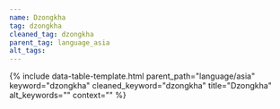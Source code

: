 ```yaml
---
name: Dzongkha
tag: dzongkha
cleaned_tag: dzongkha
parent_tag: language_asia
alt_tags: 
---
```


{% include data-table-template.html 
  parent_path="language/asia" 
  keyword="dzongkha" 
  cleaned_keyword="dzongkha" 
  title="Dzongkha"
  alt_keywords=""
  context=""
%}

